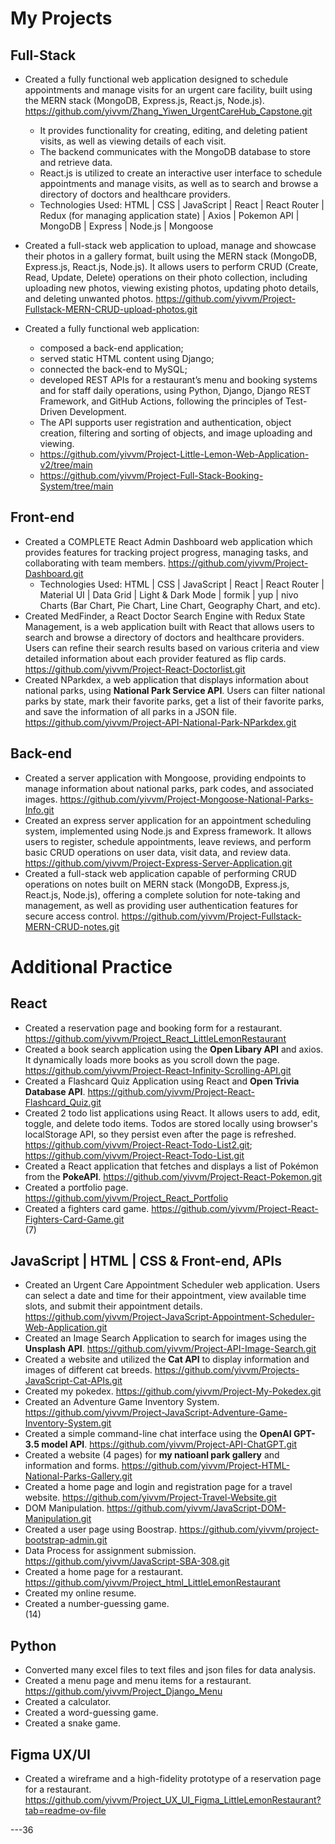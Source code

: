 # My Projects
## Full-Stack   
      
- Created a fully functional web application designed to schedule appointments and manage visits for an urgent care facility, built using the MERN stack (MongoDB, Express.js, React.js, Node.js). https://github.com/yivvm/Zhang_Yiwen_UrgentCareHub_Capstone.git
  - It provides functionality for creating, editing, and deleting patient visits, as well as viewing details of each visit.
  - The backend communicates with the MongoDB database to store and retrieve data.
  - React.js is utilized to create an interactive user interface to schedule appointments and manage visits, as well as to search and browse a directory of doctors and healthcare providers.
  - Technologies Used: HTML | CSS | JavaScript | React | React Router | Redux (for managing application state) | Axios | Pokemon API | MongoDB | Express | Node.js | Mongoose   
   
- Created a full-stack web application to upload, manage and showcase their photos in a gallery format, built using the MERN stack (MongoDB, Express.js, React.js, Node.js). It allows users to perform CRUD (Create, Read, Update, Delete) operations on their photo collection, including uploading new photos, viewing existing photos, updating photo details, and deleting unwanted photos. https://github.com/yivvm/Project-Fullstack-MERN-CRUD-upload-photos.git  
   
- Created a fully functional web application:
  - composed a back-end application; 
  - served static HTML content using Django; 
  - connected the back-end to MySQL; 
  - developed REST APIs for a restaurant’s menu and booking systems and for staff daily operations, using Python, Django, Django REST Framework, and GitHub Actions, following the principles of Test-Driven Development.
  - The API supports user registration and authentication, object creation, filtering and sorting of objects, and image uploading and viewing.
  - https://github.com/yivvm/Project-Little-Lemon-Web-Application-v2/tree/main
  - https://github.com/yivvm/Project-Full-Stack-Booking-System/tree/main
 
## Front-end
- Created a COMPLETE React Admin Dashboard web application which provides features for tracking project progress, managing tasks, and collaborating with team members. https://github.com/yivvm/Project-Dashboard.git
  - Technologies Used: HTML | CSS | JavaScript | React | React Router | Material UI | Data Grid | Light & Dark Mode | formik | yup | nivo Charts (Bar Chart, Pie Chart, Line Chart, Geography Chart, and etc). 
- Created MedFinder, a React Doctor Search Engine with Redux State Management, is a web application built with React that allows users to search and browse a directory of doctors and healthcare providers. Users can refine their search results based on various criteria and view detailed information about each provider featured as flip cards. https://github.com/yivvm/Project-React-Doctorlist.git
- Created NParkdex, a web application that displays information about national parks, using **National Park Service API**. Users can filter national parks by state, mark their favorite parks, get a list of their favorite parks, and save the information of all parks in a JSON file. https://github.com/yivvm/Project-API-National-Park-NParkdex.git
## Back-end
- Created a server application with Mongoose, providing endpoints to manage information about national parks, park codes, and associated images. https://github.com/yivvm/Project-Mongoose-National-Parks-Info.git
- Created an express server application for an appointment scheduling system, implemented using Node.js and Express framework. It allows users to register, schedule appointments, leave reviews, and perform basic CRUD operations on user data, visit data, and review data. https://github.com/yivvm/Project-Express-Server-Application.git
- Created a full-stack web application capable of performing CRUD operations on notes built on MERN stack (MongoDB, Express.js, React.js, Node.js), offering a complete solution for note-taking and management, as well as providing user authentication features for secure access control. https://github.com/yivvm/Project-Fullstack-MERN-CRUD-notes.git
 
# Additional Practice
## React
- Created a reservation page and booking form for a restaurant. https://github.com/yivvm/Project_React_LittleLemonRestaurant
- Created a book search application using the **Open Libary API** and axios. It dynamically loads more books as you scroll down the page. https://github.com/yivvm/Project-React-Infinity-Scrolling-API.git
- Created a Flashcard Quiz Application using React and **Open Trivia Database API**. https://github.com/yivvm/Project-React-Flashcard_Quiz.git
- Created 2 todo list applications using React. It allows users to add, edit, toggle, and delete todo items. Todos are stored locally using browser's localStorage API, so they persist even after the page is refreshed. https://github.com/yivvm/Project-React-Todo-List2.git; https://github.com/yivvm/Project-React-Todo-List.git
- Created a React application that fetches and displays a list of Pokémon from the **PokeAPI**. https://github.com/yivvm/Project-React-Pokemon.git
- Created a portfolio page. https://github.com/yivvm/Project_React_Portfolio
- Created a fighters card game. https://github.com/yivvm/Project-React-Fighters-Card-Game.git  
(7)
## JavaScript | HTML | CSS & Front-end, APIs
- Created an Urgent Care Appointment Scheduler web application. Users can select a date and time for their appointment, view available time slots, and submit their appointment details. https://github.com/yivvm/Project-JavaScript-Appointment-Scheduler-Web-Application.git
- Created an Image Search Application to search for images using the **Unsplash API**. https://github.com/yivvm/Project-API-Image-Search.git
- Created a website and utilized the **Cat API** to display information and images of different cat breeds. https://github.com/yivvm/Projects-JavaScript-Cat-APIs.git 
- Created my pokedex. https://github.com/yivvm/Project-My-Pokedex.git
- Created an Adventure Game Inventory System. https://github.com/yivvm/Project-JavaScript-Adventure-Game-Inventory-System.git
- Created a simple command-line chat interface using the **OpenAI GPT-3.5 model API**. https://github.com/yivvm/Project-API-ChatGPT.git
- Created a website (4 pages) for **my natioanl park gallery** and information and forms. https://github.com/yivvm/Project-HTML-National-Parks-Gallery.git
- Created a home page and login and registration page for a travel website. https://github.com/yivvm/Project-Travel-Website.git
- DOM Manipulation. https://github.com/yivvm/JavaScript-DOM-Manipulation.git
- Created a user page using Boostrap. https://github.com/yivvm/project-bootstrap-admin.git
- Data Process for assignment submission. https://github.com/yivvm/JavaScript-SBA-308.git
- Created a home page for a restaurant. https://github.com/yivvm/Project_html_LittleLemonRestaurant
- Created my online resume.
- Created a number-guessing game.  
(14)
## Python 
- Converted many excel files to text files and json files for data analysis.
- Created a menu page and menu items for a restaurant. https://github.com/yivvm/Project_Django_Menu
- Created a calculator. 
- Created a word-guessing game.  
- Created a snake game.
## Figma UX/UI
- Created a wireframe and a high-fidelity prototype of a reservation page for a restaurant. https://github.com/yivvm/Project_UX_UI_Figma_LittleLemonRestaurant?tab=readme-ov-file

---36
